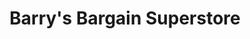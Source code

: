 ---
title: "Barry's Bargain Superstore"
url: /consett/barrys-bargain-superstore/
shop: variety store
---